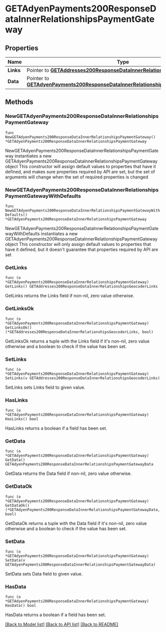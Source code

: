 # GETAdyenPayments200ResponseDataInnerRelationshipsPaymentGateway

## Properties

Name | Type | Description | Notes
------------ | ------------- | ------------- | -------------
**Links** | Pointer to [**GETAddresses200ResponseDataInnerRelationshipsGeocoderLinks**](GETAddresses200ResponseDataInnerRelationshipsGeocoderLinks.md) |  | [optional] 
**Data** | Pointer to [**GETAdyenPayments200ResponseDataInnerRelationshipsPaymentGatewayData**](GETAdyenPayments200ResponseDataInnerRelationshipsPaymentGatewayData.md) |  | [optional] 

## Methods

### NewGETAdyenPayments200ResponseDataInnerRelationshipsPaymentGateway

`func NewGETAdyenPayments200ResponseDataInnerRelationshipsPaymentGateway() *GETAdyenPayments200ResponseDataInnerRelationshipsPaymentGateway`

NewGETAdyenPayments200ResponseDataInnerRelationshipsPaymentGateway instantiates a new GETAdyenPayments200ResponseDataInnerRelationshipsPaymentGateway object
This constructor will assign default values to properties that have it defined,
and makes sure properties required by API are set, but the set of arguments
will change when the set of required properties is changed

### NewGETAdyenPayments200ResponseDataInnerRelationshipsPaymentGatewayWithDefaults

`func NewGETAdyenPayments200ResponseDataInnerRelationshipsPaymentGatewayWithDefaults() *GETAdyenPayments200ResponseDataInnerRelationshipsPaymentGateway`

NewGETAdyenPayments200ResponseDataInnerRelationshipsPaymentGatewayWithDefaults instantiates a new GETAdyenPayments200ResponseDataInnerRelationshipsPaymentGateway object
This constructor will only assign default values to properties that have it defined,
but it doesn't guarantee that properties required by API are set

### GetLinks

`func (o *GETAdyenPayments200ResponseDataInnerRelationshipsPaymentGateway) GetLinks() GETAddresses200ResponseDataInnerRelationshipsGeocoderLinks`

GetLinks returns the Links field if non-nil, zero value otherwise.

### GetLinksOk

`func (o *GETAdyenPayments200ResponseDataInnerRelationshipsPaymentGateway) GetLinksOk() (*GETAddresses200ResponseDataInnerRelationshipsGeocoderLinks, bool)`

GetLinksOk returns a tuple with the Links field if it's non-nil, zero value otherwise
and a boolean to check if the value has been set.

### SetLinks

`func (o *GETAdyenPayments200ResponseDataInnerRelationshipsPaymentGateway) SetLinks(v GETAddresses200ResponseDataInnerRelationshipsGeocoderLinks)`

SetLinks sets Links field to given value.

### HasLinks

`func (o *GETAdyenPayments200ResponseDataInnerRelationshipsPaymentGateway) HasLinks() bool`

HasLinks returns a boolean if a field has been set.

### GetData

`func (o *GETAdyenPayments200ResponseDataInnerRelationshipsPaymentGateway) GetData() GETAdyenPayments200ResponseDataInnerRelationshipsPaymentGatewayData`

GetData returns the Data field if non-nil, zero value otherwise.

### GetDataOk

`func (o *GETAdyenPayments200ResponseDataInnerRelationshipsPaymentGateway) GetDataOk() (*GETAdyenPayments200ResponseDataInnerRelationshipsPaymentGatewayData, bool)`

GetDataOk returns a tuple with the Data field if it's non-nil, zero value otherwise
and a boolean to check if the value has been set.

### SetData

`func (o *GETAdyenPayments200ResponseDataInnerRelationshipsPaymentGateway) SetData(v GETAdyenPayments200ResponseDataInnerRelationshipsPaymentGatewayData)`

SetData sets Data field to given value.

### HasData

`func (o *GETAdyenPayments200ResponseDataInnerRelationshipsPaymentGateway) HasData() bool`

HasData returns a boolean if a field has been set.


[[Back to Model list]](../README.md#documentation-for-models) [[Back to API list]](../README.md#documentation-for-api-endpoints) [[Back to README]](../README.md)


